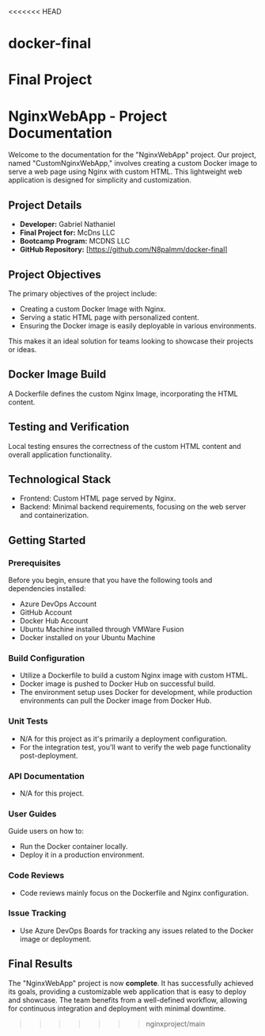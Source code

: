 <<<<<<< HEAD
# docker-final
Final Project
=======
# NginxWebApp - Project Documentation

Welcome to the documentation for the "NginxWebApp" project. Our project, named "CustomNginxWebApp," involves creating a custom Docker image to serve a web page using Nginx with custom HTML. This lightweight web application is designed for simplicity and customization.

## Project Details

- **Developer:** Gabriel Nathaniel
- **Final Project for:** McDns LLC
- **Bootcamp Program:** MCDNS LLC
- **GitHub Repository:** [https://github.com/N8palmm/docker-final]

## Project Objectives

The primary objectives of the project include:

- Creating a custom Docker Image with Nginx.
- Serving a static HTML page with personalized content.
- Ensuring the Docker image is easily deployable in various environments.

This makes it an ideal solution for teams looking to showcase their projects or ideas.

## Docker Image Build

A Dockerfile defines the custom Nginx Image, incorporating the HTML content.

## Testing and Verification

Local testing ensures the correctness of the custom HTML content and overall application functionality.

## Technological Stack

- Frontend: Custom HTML page served by Nginx.
- Backend: Minimal backend requirements, focusing on the web server and containerization.

## Getting Started

### Prerequisites

Before you begin, ensure that you have the following tools and dependencies installed:

- Azure DevOps Account
- GitHub Account
- Docker Hub Account
- Ubuntu Machine installed through VMWare Fusion
- Docker installed on your Ubuntu Machine

### Build Configuration

- Utilize a Dockerfile to build a custom Nginx image with custom HTML.
- Docker image is pushed to Docker Hub on successful build.
- The environment setup uses Docker for development, while production environments can pull the Docker image from Docker Hub.

### Unit Tests

- N/A for this project as it's primarily a deployment configuration.
- For the integration test, you'll want to verify the web page functionality post-deployment.

### API Documentation

- N/A for this project.

### User Guides

Guide users on how to:

- Run the Docker container locally.
- Deploy it in a production environment.

### Code Reviews

- Code reviews mainly focus on the Dockerfile and Nginx configuration.

### Issue Tracking

- Use Azure DevOps Boards for tracking any issues related to the Docker image or deployment.

## Final Results

The "NginxWebApp" project is now **complete**. It has successfully achieved its goals, providing a customizable web application that is easy to deploy and showcase. The team benefits from a well-defined workflow, allowing for continuous integration and deployment with minimal downtime.

>>>>>>> nginxproject/main
